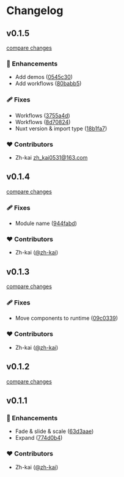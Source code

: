 # Changelog


## v0.1.5

[compare changes](https://github.com/zh-kai/nuxt-transitions/compare/v0.1.4...v0.1.5)

### 🚀 Enhancements

- Add demos ([0545c30](https://github.com/zh-kai/nuxt-transitions/commit/0545c30))
- Add workflows ([80babb5](https://github.com/zh-kai/nuxt-transitions/commit/80babb5))

### 🩹 Fixes

- Workflows ([3755a4d](https://github.com/zh-kai/nuxt-transitions/commit/3755a4d))
- Workflows ([8d70824](https://github.com/zh-kai/nuxt-transitions/commit/8d70824))
- Nuxt version & import type ([18b1fa7](https://github.com/zh-kai/nuxt-transitions/commit/18b1fa7))

### ❤️ Contributors

- Zh-kai <zh_kai0531@163.com>

## v0.1.4

[compare changes](https://github.com/zh-kai/nuxt-transitions/compare/v0.1.3...v0.1.4)

### 🩹 Fixes

- Module name ([944fabd](https://github.com/zh-kai/nuxt-transitions/commit/944fabd))

### ❤️ Contributors

- Zh-kai ([@zh-kai](http://github.com/zh-kai))

## v0.1.3

[compare changes](https://github.com/your-org/my-module/compare/v0.1.2...v0.1.3)

### 🩹 Fixes

- Move components to runtime ([09c0339](https://github.com/your-org/my-module/commit/09c0339))

### ❤️ Contributors

- Zh-kai ([@zh-kai](http://github.com/zh-kai))

## v0.1.2

[compare changes](https://github.com/your-org/my-module/compare/v0.1.1...v0.1.2)

## v0.1.1


### 🚀 Enhancements

- Fade & slide & scale ([63d3aae](https://github.com/your-org/my-module/commit/63d3aae))
- Expand ([774d0b4](https://github.com/your-org/my-module/commit/774d0b4))

### ❤️ Contributors

- Zh-kai ([@zh-kai](http://github.com/zh-kai))


